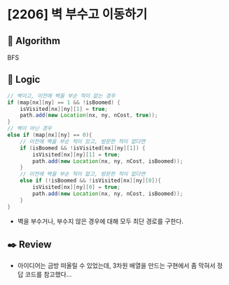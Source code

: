 # [2206] 벽 부수고 이동하기

## :pushpin: **Algorithm**

BFS

## :round_pushpin: **Logic**

```java
// 벽이고, 이전에 벽을 부순 적이 없는 경우
if (map[nx][ny] == 1 && !isBoomed) {
    isVisited[nx][ny][1] = true;
    path.add(new Location(nx, ny, nCost, true));
}
// 벽이 아닌 경우
else if (map[nx][ny] == 0){
    // 이전에 벽을 부순 적이 있고, 방문한 적이 없다면
    if (isBoomed && !isVisited[nx][ny][1]) {
        isVisited[nx][ny][1] = true;
        path.add(new Location(nx, ny, nCost, isBoomed));
    }
    // 이전에 벽을 부순 적이 없고, 방문한 적이 없다면
    else if (!isBoomed && !isVisited[nx][ny][0]){
        isVisited[nx][ny][0] = true;
        path.add(new Location(nx, ny, nCost, isBoomed));
    }
}
```

- 벽을 부수거나, 부수지 않은 경우에 대해 모두 최단 경로를 구한다.

## :black_nib: **Review**
- 아이디어는 금방 떠올릴 수 있었는데, 3차원 배열을 만드는 구현에서 좀 막혀서 정답 코드를 참고했다...